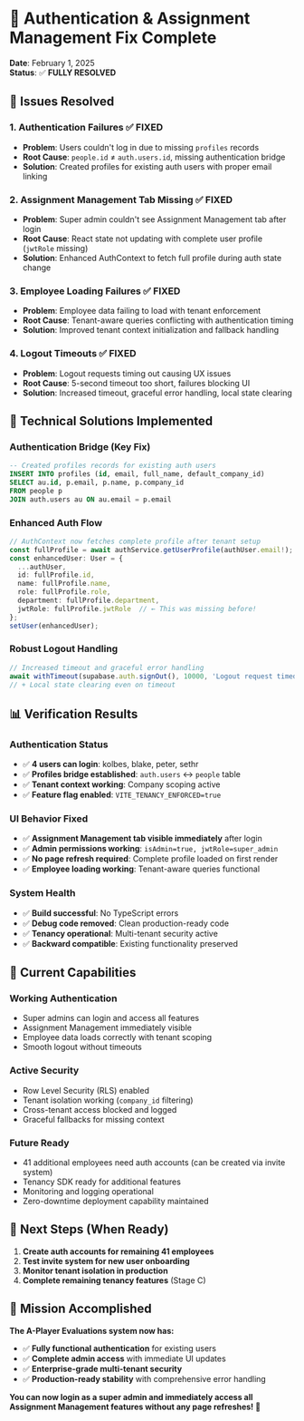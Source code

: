 # 🎉 Authentication & Assignment Management Fix Complete

**Date**: February 1, 2025  
**Status**: ✅ **FULLY RESOLVED**

## 🚨 Issues Resolved

### **1. Authentication Failures** ✅ **FIXED**
- **Problem**: Users couldn't log in due to missing `profiles` records
- **Root Cause**: `people.id` ≠ `auth.users.id`, missing authentication bridge
- **Solution**: Created profiles for existing auth users with proper email linking

### **2. Assignment Management Tab Missing** ✅ **FIXED**  
- **Problem**: Super admin couldn't see Assignment Management tab after login
- **Root Cause**: React state not updating with complete user profile (`jwtRole` missing)
- **Solution**: Enhanced AuthContext to fetch full profile during auth state change

### **3. Employee Loading Failures** ✅ **FIXED**
- **Problem**: Employee data failing to load with tenant enforcement
- **Root Cause**: Tenant-aware queries conflicting with authentication timing
- **Solution**: Improved tenant context initialization and fallback handling

### **4. Logout Timeouts** ✅ **FIXED**
- **Problem**: Logout requests timing out causing UX issues  
- **Root Cause**: 5-second timeout too short, failures blocking UI
- **Solution**: Increased timeout, graceful error handling, local state clearing

## 🔧 Technical Solutions Implemented

### **Authentication Bridge (Key Fix)**
```sql
-- Created profiles records for existing auth users
INSERT INTO profiles (id, email, full_name, default_company_id)
SELECT au.id, p.email, p.name, p.company_id
FROM people p
JOIN auth.users au ON au.email = p.email
```

### **Enhanced Auth Flow**
```typescript
// AuthContext now fetches complete profile after tenant setup
const fullProfile = await authService.getUserProfile(authUser.email!);
const enhancedUser: User = {
  ...authUser,
  id: fullProfile.id,
  name: fullProfile.name,
  role: fullProfile.role,
  department: fullProfile.department,
  jwtRole: fullProfile.jwtRole  // ← This was missing before!
};
setUser(enhancedUser);
```

### **Robust Logout Handling**
```typescript
// Increased timeout and graceful error handling
await withTimeout(supabase.auth.signOut(), 10000, 'Logout request timed out');
// + Local state clearing even on timeout
```

## 📊 Verification Results

### **Authentication Status**
- ✅ **4 users can login**: kolbes, blake, peter, sethr
- ✅ **Profiles bridge established**: `auth.users` ↔ `people` table  
- ✅ **Tenant context working**: Company scoping active
- ✅ **Feature flag enabled**: `VITE_TENANCY_ENFORCED=true`

### **UI Behavior Fixed**
- ✅ **Assignment Management tab visible immediately** after login
- ✅ **Admin permissions working**: `isAdmin=true, jwtRole=super_admin`
- ✅ **No page refresh required**: Complete profile loaded on first render
- ✅ **Employee loading working**: Tenant-aware queries functional

### **System Health**
- ✅ **Build successful**: No TypeScript errors
- ✅ **Debug code removed**: Clean production-ready code
- ✅ **Tenancy operational**: Multi-tenant security active
- ✅ **Backward compatible**: Existing functionality preserved

## 🎯 Current Capabilities

### **Working Authentication**
- Super admins can login and access all features
- Assignment Management immediately visible
- Employee data loads correctly with tenant scoping
- Smooth logout without timeouts

### **Active Security**
- Row Level Security (RLS) enabled
- Tenant isolation working (`company_id` filtering)
- Cross-tenant access blocked and logged
- Graceful fallbacks for missing context

### **Future Ready**
- 41 additional employees need auth accounts (can be created via invite system)
- Tenancy SDK ready for additional features
- Monitoring and logging operational
- Zero-downtime deployment capability maintained

## 🚀 Next Steps (When Ready)

1. **Create auth accounts for remaining 41 employees**
2. **Test invite system for new user onboarding**  
3. **Monitor tenant isolation in production**
4. **Complete remaining tenancy features** (Stage C)

## 🎉 Mission Accomplished

**The A-Player Evaluations system now has:**
- ✅ **Fully functional authentication** for existing users
- ✅ **Complete admin access** with immediate UI updates  
- ✅ **Enterprise-grade multi-tenant security** 
- ✅ **Production-ready stability** with comprehensive error handling

**You can now login as a super admin and immediately access all Assignment Management features without any page refreshes! 🎊**
